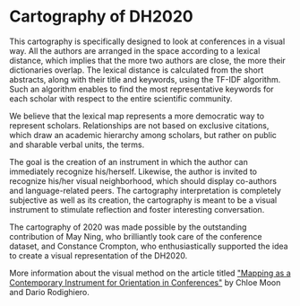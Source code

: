# Cartography of DH2020

This cartography is specifically designed to look at conferences in a visual way. All the authors are arranged in the space according to a lexical distance, which implies that the more two authors are close, the more their dictionaries overlap. The lexical distance is calculated from the short abstracts, along with their title and keywords, using the TF-IDF algorithm. Such an algorithm enables to find the most representative keywords for each scholar with respect to the entire scientific community.

We believe that the lexical map represents a more democratic way to represent scholars. Relationships are not based on exclusive citations, which draw an academic hierarchy among scholars, but rather on public and sharable verbal units, the terms.

The goal is the creation of an instrument in which the author can immediately recognize his/herself. Likewise, the author is invited to recognize his/her visual neighborhood, which should display co-authors and language-related peers. The cartography interpretation is completely subjective as well as its creation, the cartography is meant to be a visual instrument to stimulate reflection and foster interesting conversation.

The cartography of 2020 was made possible by the outstanding contribution of May Ning, who brilliantly took care of the conference dataset, and Constance Crompton, who enthusiastically supported the idea to create a visual representation of the DH2020.

More information about the visual method on the article titled ["Mapping as a Contemporary Instrument for Orientation in Conferences"](https://doi.org/10.5281/zenodo.3611341) by Chloe Moon and Dario Rodighiero.
